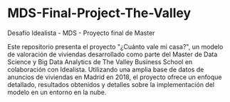 # MDS-Final-Project-The-Valley
Desafío Idealista - MDS  - Proyecto final de Master


Este repositorio presenta el proyecto "¿Cuánto vale mi casa?", un modelo de valoración de viviendas desarrollado como parte del Master de Data Science y Big Data Analytics de The Valley Business School en colaboración con Idealista. Utilizando una amplia base de datos de anuncios de viviendas en Madrid en 2018, el proyecto ofrece un enfoque detallado, resultados obtenidos y detalles sobre la implementación del modelo en un entorno en la nube.
